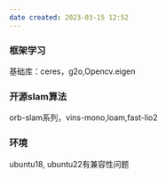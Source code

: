 ```yaml
---
date created: 2023-03-15 12:52
---
```


### 框架学习
基础库：ceres，g2o,Opencv.eigen
### 开源slam算法
orb-slam系列，vins-mono,loam,fast-lio2

### 环境

ubuntu18, ubuntu22有兼容性问题
